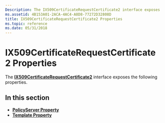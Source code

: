 ```yaml
---
Description: The IX509CertificateRequestCertificate2 interface exposes the following properties.
ms.assetid: 4B153A01-2ACA-4AC4-A8D8-77272D32808D
title: IX509CertificateRequestCertificate2 Properties
ms.topic: reference
ms.date: 05/31/2018
---
```


# IX509CertificateRequestCertificate2 Properties

The [**IX509CertificateRequestCertificate2**](/windows/desktop/api/Certenroll/nn-certenroll-ix509certificaterequestcertificate2) interface exposes the following properties.

## In this section

-   [**PolicyServer Property**](/windows/desktop/api/Certenroll/nf-certenroll-ix509certificaterequestcertificate2-get_policyserver)
-   [**Template Property**](/windows/desktop/api/Certenroll/nf-certenroll-ix509certificaterequestcertificate2-get_template)

 

 



